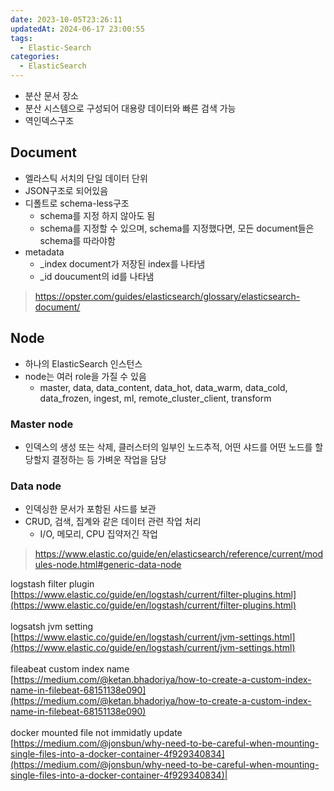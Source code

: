 ```yaml
---
date: 2023-10-05T23:26:11
updatedAt: 2024-06-17 23:00:55
tags:
  - Elastic-Search
categories:
  - ElasticSearch
---
```

- 분산 문서 장소
- 분산 시스템으로 구성되어 대용량 데이터와 빠른 검색 가능
- 역인덱스구조
## Document
- 엘라스틱 서치의 단일 데이터 단위
- JSON구조로 되어있음
- 디폴트로 schema-less구조
	- schema를 지정 하지 않아도 됨
	- schema를 지정할 수 있으며, schema를 지정했다면, 모든 document들은 schema를 따라야함
- metadata
	- _index document가 저장된 index를 나타냄
	- _id doucument의 id를 나타냄
> https://opster.com/guides/elasticsearch/glossary/elasticsearch-document/

## Node
- 하나의 ElasticSearch 인스턴스
- node는 여러 role을 가질 수 있음
	- master, data, data_content, data_hot, data_warm, data_cold, data_frozen, ingest, ml, remote_cluster_client, transform
### Master node
- 인덱스의 생성 또는 삭제, 클러스터의 일부인 노드추적, 어떤 샤드를 어떤 노드를 할당할지 결정하는 등 가벼운 작업을 담당

### Data node
- 인덱싱한 문서가 포함된 샤드를 보관
- CRUD, 검색, 집계와 같은 데이터 관련 작업 처리
	- I/O, 메모리, CPU 집약저긴 작업
> https://www.elastic.co/guide/en/elasticsearch/reference/current/modules-node.html#generic-data-node



logstash filter plugin  <br>[https://www.elastic.co/guide/en/logstash/current/filter-plugins.html](https://www.elastic.co/guide/en/logstash/current/filter-plugins.html)<br><br>logsatsh jvm setting  <br>[https://www.elastic.co/guide/en/logstash/current/jvm-settings.html](https://www.elastic.co/guide/en/logstash/current/jvm-settings.html)<br><br>fileabeat custom index name  <br>[https://medium.com/@ketan.bhadoriya/how-to-create-a-custom-index-name-in-filebeat-68151138e090](https://medium.com/@ketan.bhadoriya/how-to-create-a-custom-index-name-in-filebeat-68151138e090)<br><br>docker mounted file not immidatly update  <br>[https://medium.com/@jonsbun/why-need-to-be-careful-when-mounting-single-files-into-a-docker-container-4f929340834](https://medium.com/@jonsbun/why-need-to-be-careful-when-mounting-single-files-into-a-docker-container-4f929340834)|